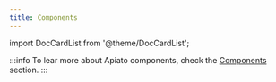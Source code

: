 ```yaml
---
title: Components
---
```


import DocCardList from '@theme/DocCardList';

:::info
To lear more about Apiato components, check the [Components](../architecture-concepts/components.md) section.
:::

<DocCardList/>
